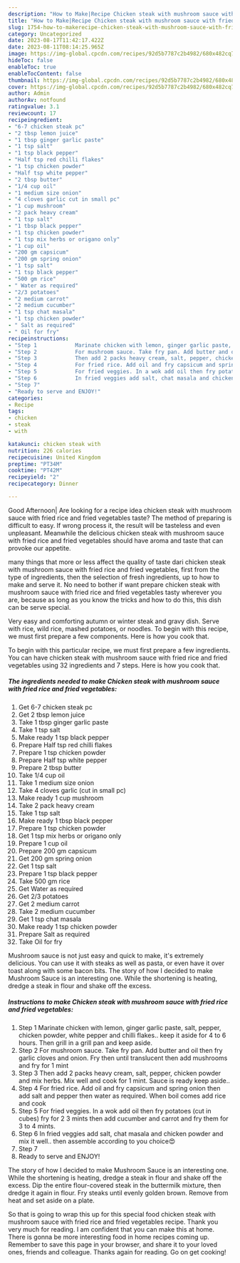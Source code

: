 ```yaml
---
description: "How to Make|Recipe Chicken steak with mushroom sauce with fried rice and fried vegetables {That is Delicious"
title: "How to Make|Recipe Chicken steak with mushroom sauce with fried rice and fried vegetables {That is Delicious"
slug: 1754-how-to-makerecipe-chicken-steak-with-mushroom-sauce-with-fried-rice-and-fried-vegetables-that-is-delicious
category: Uncategorized
date: 2023-08-17T11:42:17.422Z
date: 2023-08-11T08:14:25.965Z
image: https://img-global.cpcdn.com/recipes/92d5b7787c2b4982/680x482cq70/chicken-steak-with-mushroom-sauce-with-fried-rice-and-fried-vegetables-recipe-main-photo.jpg
hideToc: false
enableToc: true
enableTocContent: false
thumbnail: https://img-global.cpcdn.com/recipes/92d5b7787c2b4982/680x482cq70/chicken-steak-with-mushroom-sauce-with-fried-rice-and-fried-vegetables-recipe-main-photo.jpg
cover: https://img-global.cpcdn.com/recipes/92d5b7787c2b4982/680x482cq70/chicken-steak-with-mushroom-sauce-with-fried-rice-and-fried-vegetables-recipe-main-photo.jpg
author: Admin
authorAv: notfound
ratingvalue: 3.1
reviewcount: 17
recipeingredient:
- "6-7 chicken steak pc"
- "2 tbsp lemon juice"
- "1 tbsp ginger garlic paste"
- "1 tsp salt"
- "1 tsp black pepper"
- "Half tsp red chilli flakes"
- "1 tsp chicken powder"
- "Half tsp white pepper"
- "2 tbsp butter"
- "1/4 cup oil"
- "1 medium size onion"
- "4 cloves garlic cut in small pc"
- "1 cup mushroom"
- "2 pack heavy cream"
- "1 tsp salt"
- "1 tbsp black pepper"
- "1 tsp chicken powder"
- "1 tsp mix herbs or origano only"
- "1 cup oil"
- "200 gm capsicum"
- "200 gm spring onion"
- "1 tsp salt"
- "1 tsp black pepper"
- "500 gm rice"
- " Water as required"
- "2/3 potatoes"
- "2 medium carrot"
- "2 medium cucumber"
- "1 tsp chat masala"
- "1 tsp chicken powder"
- " Salt as required"
- " Oil for fry"
recipeinstructions:
- "Step 1            Marinate chicken with lemon, ginger garlic paste, salt, pepper, chicken powder, white pepper and chilli flakes.. keep it aside for 4 to 6 hours. Then grill in a grill pan and keep aside."
- "Step 2            For mushroom sauce. Take fry pan. Add butter and oil then fry garlic cloves and onion. Fry then until translucent then add mushrooms and fry for 1 mint"
- "Step 3            Then add 2 packs heavy cream, salt, pepper, chicken powder and mix herbs. Mix well and cook for 1 mint. Sauce is ready keep aside.."
- "Step 4            For fried rice. Add oil and fry capsicum and spring onion then add salt and pepper then water as required. When boil comes add rice and cook"
- "Step 5            For fried veggies. In a wok add oil then fry potatoes (cut in cubes) fry for 2 3 mints then add cucumber and carrot and fry them for 3 to 4 mints."
- "Step 6            In fried veggies add salt, chat masala and chicken powder and mix it well.. then assemble according to you choice😍"
- "Step 7"
- "Ready to serve and ENJOY!"
categories:
- Recipe
tags:
- chicken
- steak
- with

katakunci: chicken steak with 
nutrition: 226 calories
recipecuisine: United Kingdom
preptime: "PT34M"
cooktime: "PT42M"
recipeyield: "2"
recipecategory: Dinner

---
```



Good Afternoon| Are looking for a recipe idea chicken steak with mushroom sauce with fried rice and fried vegetables taste? The method of preparing is difficult to easy. If wrong process it, the result will be tasteless and even unpleasant. Meanwhile the delicious chicken steak with mushroom sauce with fried rice and fried vegetables should have aroma and taste that can provoke our appetite.






many things that more or less affect the quality of taste dari chicken steak with mushroom sauce with fried rice and fried vegetables, first from the type of ingredients, then the selection of fresh ingredients, up to how to make and serve it. No need to bother if want prepare chicken steak with mushroom sauce with fried rice and fried vegetables tasty wherever you are, because as long as you know the tricks and how to do this, this dish can be serve special.


Very easy and comforting autumn or winter steak and gravy dish. Serve with rice, wild rice, mashed potatoes, or noodles. To begin with this recipe, we must first prepare a few components. Here is how you cook that.


To begin with this particular recipe, we must first prepare a few ingredients. You can have chicken steak with mushroom sauce with fried rice and fried vegetables using 32 ingredients and 7 steps. Here is how you cook that.

<!--inarticleads1-->

##### The ingredients needed to make Chicken steak with mushroom sauce with fried rice and fried vegetables:

1. Get 6-7 chicken steak pc
1. Get 2 tbsp lemon juice
1. Take 1 tbsp ginger garlic paste
1. Take 1 tsp salt
1. Make ready 1 tsp black pepper
1. Prepare Half tsp red chilli flakes
1. Prepare 1 tsp chicken powder
1. Prepare Half tsp white pepper
1. Prepare 2 tbsp butter
1. Take 1/4 cup oil
1. Take 1 medium size onion
1. Take 4 cloves garlic (cut in small pc)
1. Make ready 1 cup mushroom
1. Take 2 pack heavy cream
1. Take 1 tsp salt
1. Make ready 1 tbsp black pepper
1. Prepare 1 tsp chicken powder
1. Get 1 tsp mix herbs or origano only
1. Prepare 1 cup oil
1. Prepare 200 gm capsicum
1. Get 200 gm spring onion
1. Get 1 tsp salt
1. Prepare 1 tsp black pepper
1. Take 500 gm rice
1. Get  Water as required
1. Get 2/3 potatoes
1. Get 2 medium carrot
1. Take 2 medium cucumber
1. Get 1 tsp chat masala
1. Make ready 1 tsp chicken powder
1. Prepare  Salt as required
1. Take  Oil for fry


Mushroom sauce is not just easy and quick to make, it&#39;s extremely delicious. You can use it with steaks as well as pasta, or even have it over toast along with some bacon bits. The story of how I decided to make Mushroom Sauce is an interesting one. While the shortening is heating, dredge a steak in flour and shake off the excess. 

<!--inarticleads2-->

##### Instructions to make Chicken steak with mushroom sauce with fried rice and fried vegetables:

1. Step 1            Marinate chicken with lemon, ginger garlic paste, salt, pepper, chicken powder, white pepper and chilli flakes.. keep it aside for 4 to 6 hours. Then grill in a grill pan and keep aside.
1. Step 2            For mushroom sauce. Take fry pan. Add butter and oil then fry garlic cloves and onion. Fry then until translucent then add mushrooms and fry for 1 mint
1. Step 3            Then add 2 packs heavy cream, salt, pepper, chicken powder and mix herbs. Mix well and cook for 1 mint. Sauce is ready keep aside..
1. Step 4            For fried rice. Add oil and fry capsicum and spring onion then add salt and pepper then water as required. When boil comes add rice and cook
1. Step 5            For fried veggies. In a wok add oil then fry potatoes (cut in cubes) fry for 2 3 mints then add cucumber and carrot and fry them for 3 to 4 mints.
1. Step 6            In fried veggies add salt, chat masala and chicken powder and mix it well.. then assemble according to you choice😍
1. Step 7
1. Ready to serve and ENJOY!

The story of how I decided to make Mushroom Sauce is an interesting one. While the shortening is heating, dredge a steak in flour and shake off the excess. Dip the entire flour-covered steak in the buttermilk mixture, then dredge it again in flour. Fry steaks until evenly golden brown. Remove from heat and set aside on a plate. 

So that is going to wrap this up for this special food chicken steak with mushroom sauce with fried rice and fried vegetables recipe. Thank you very much for reading. I am confident that you can make this at home. There is gonna be more interesting food in home recipes coming up. Remember to save this page in your browser, and share it to your loved ones, friends and colleague. Thanks again for reading. Go on get cooking!
